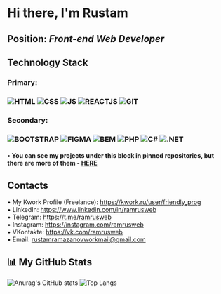 # Hi there, I'm Rustam
## Position: *Front-end Web Developer*
## Technology Stack
### Primary:
### ![HTML](https://img.shields.io/badge/-HTML-151515?style=for-the-badge&logo=html5) ![CSS](https://img.shields.io/badge/-CSS-151515?style=for-the-badge&logo=css3) ![JS](https://img.shields.io/badge/-JS-151515?style=for-the-badge&logo=javascript) ![REACTJS](https://img.shields.io/badge/-REACTJS-151515?style=for-the-badge&logo=react) ![GIT](https://img.shields.io/badge/-GIT-151515?style=for-the-badge&logo=git)

### Secondary:
### ![BOOTSTRAP](https://img.shields.io/badge/-BOOTSTRAP-151515?style=for-the-badge&logo=bootstrap) ![FIGMA](https://img.shields.io/badge/-FIGMA-151515?style=for-the-badge&logo=figma) ![BEM](https://img.shields.io/badge/-BEM-151515?style=for-the-badge) ![PHP](https://img.shields.io/badge/-PHP-151515?style=for-the-badge&logo=php) ![C#](https://img.shields.io/badge/-C%23-151515?style=for-the-badge&logo=c#) ![.NET](https://img.shields.io/badge/-.NET-151515?style=for-the-badge&logo=.net)

####  • You can see my projects under this block in pinned repositories, but there are more of them - <a href="https://github.com/ramrusgit?tab=repositories" target="_blank">HERE</a>

## Contacts
• My Kwork Profile (Freelance): https://kwork.ru/user/friendly_prog<br>
• LinkedIn: https://www.linkedin.com/in/ramrusweb<br>
• Telegram: https://t.me/ramrusweb<br>
• Instagram: https://instagram.com/ramrusweb<br>
• VKontakte: https://vk.com/ramrusweb<br>
• Email: rustamramazanovworkmail@gmail.com<br>


## 📊 My GitHub Stats
![Anurag's GitHub stats](https://github-readme-stats.vercel.app/api?username=ramrusweb&show_icons=true&theme=react) ![Top Langs](https://github-readme-stats.vercel.app/api/top-langs/?username=ramrusweb&layout=compact&theme=react)
